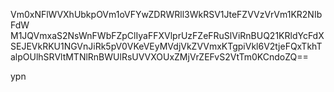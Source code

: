 Vm0xNFlWVXhUbkpOVm1oVFYwZDRWRll3WkRSV1JteFZVVzVrVm1KR2NIbFdW
M1JQVmxaS2NsWnFWbFZpClIyaFFXVlprUzFZeFRuSlViRnBUQ21KRldYcFdX
SEJEVkRKU1NGVnJiRk5pV0VKeVEyMVdjVkZVVmxKTgpiVkl6V2tjeFQxTkhT
alpOUlhSRVltMTNlRnBWUlRsUVVXOUxZMjVrZEFvS2VtTm0KCndoZQ==

ypn